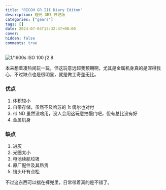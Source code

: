 ```yaml
---
title: "RICOH GR III Diary Editon"
description: 理光 GR3 日记版
categories: ["gears"]
tags: []
date: 2024-07-04T13:32:37+08:00
cover:
hidden: false
comments: true
---
```


![1/1600s ISO 100 ƒ2.8](https://static.fatesinger.com/2024/07/g207tvqnoxga1xo7.jpg)

本来想着凑热闹玩一玩，但这玩意远超我预期啊，尤其是金属机身真的是深得我心，不过缺点也是很明显，就是做工奇差无比。

### 优点

1. 体积较小
2. 自带存储，虽然不及哈苏的 1t 偶尔也对付
3. 带 ND 虽然没啥用，没人会用这玩意拍慢门吧，但有总比没有好
4. 金属机身

### 缺点

1. 进灰
2. 光圈太小
3. 电池续航垃圾
4. 原厂配件及其昂贵
5. 镜头环有点松

不过这东西可以揣在裤兜里，日常带着真的是不错了。
